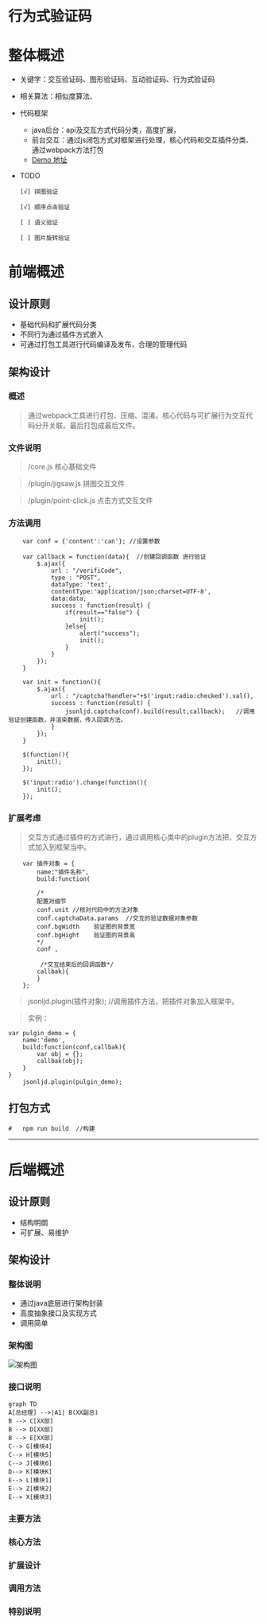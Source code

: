 行为式验证码
==============

# 整体概述

*   关键字：交互验证码、图形验证码、互动验证码、行为式验证码
*   相关算法：相似度算法、
*   代码框架
    *   java后台：api及交互方式代码分类，高度扩展，
    *   前台交互：通过js闭包方式对框架进行处理，核心代码和交互插件分类、通过webpack方法打包
    *   [Demo 地址](http://123.207.96.135/captcha/ "Demo 地址")
*   TODO

        [√] 拼图验证
        
        [√] 顺序点击验证
        
        [ ] 语义验证
        
        [ ] 图片旋转验证

# 前端概述

## 设计原则

*   基础代码和扩展代码分类
*   不同行为通过插件方式嵌入
*   可通过打包工具进行代码编译及发布，合理的管理代码

## 架构设计

### 概述
>   通过webpack工具进行打包、压缩、混淆。核心代码与可扩展行为交互代码分开关联。最后打包成最后文件。

### 文件说明

>   /core.js                核心基础文件

>   /plugin/jigsaw.js       拼图交互文件

>   /plugin/point-click.js  点击方式交互文件

### 方法调用

```
    var conf = {'content':'can'}; //设置参数

    var callback = function(data){  //创建回调函数 进行验证
        $.ajax({
            url : "/verifiCode",
            type : "POST",
            dataType: 'text',
            contentType:'application/json;charset=UTF-8',
            data:data,
            success : function(result) {
                if(result=="false") {
                    init();
                }else{
                    alert("success");
                    init();
                }
            }
        });
    }

    var init = function(){
        $.ajax({
            url : "/captcha?handler="+$('input:radio:checked').val(),
            success : function(result) {
                jsonljd.captcha(conf).build(result,callback);   //调用验证创建函数，并渲染数据，传入回调方法。
            }
        });
    }

    $(function(){
        init();
    });

    $('input:radio').change(function(){
        init();
    });
```

### 扩展考虑

>   交互方式通过插件的方式进行，通过调用核心类中的plugin方法把，交互方式加入到框架当中。

```
    var 插件对象 = {
        name:"插件名称",
        build:function(
        
        /*
        配置对细节
        conf.unit //核对代码中的方法对象
        conf.captchaData.params  //交互的验证数据对象参数
        conf.bgWidth    验证图的背景宽
        conf.bgHight    验证图的背景高
        */
        conf ,
        
         /*交互结束后的回调函数*/
        callbak){
        }
    };
```

>   jsonljd.plugin(插件对象); //调用插件方法，把插件对象加入框架中。

>   实例：
```
var pulgin_demo = {
    name:'demo',
    build:function(conf,callbak){
        var obj = {};
        callbak(obj);
    }
}
    jsonljd.plugin(pulgin_demo);
```

## 打包方式

```
#   npm run build  //构建
```

------------
# 后端概述

## 设计原则

*   结构明朗
*   可扩展、易维护

## 架构设计

### 整体说明
*   通过java底层进行架构封装
*   高度抽象接口及实现方式
*   调用简单


### 架构图

![架构图](https://github.com/jsonljd/captcha/blob/master/wiki/resource/interface.png?raw=true)


### 接口说明

```mermaid
graph TD
A[总经理] -->|A1| B(XX副总)
B --> C[XX部]
B --> D[XX部]
B --> E[XX部]
C--> G[模块4]
C--> H[模块5]
C--> J[模块6]
D--> K[模块K]
E--> L[模块1]
E--> Z[模块2]
E--> X[模块3]
```

### 主要方法

### 核心方法

### 扩展设计

### 调用方法

### 特别说明


